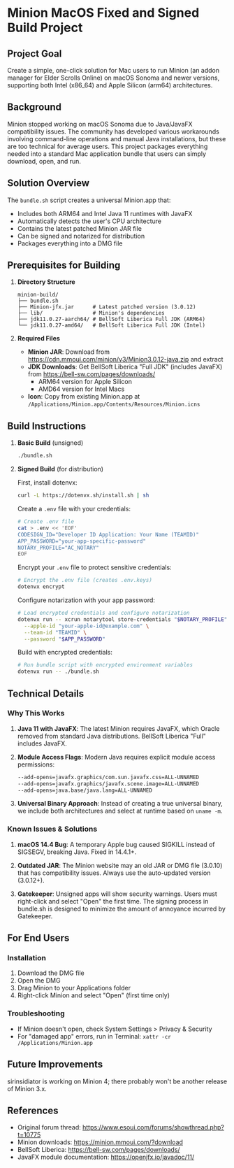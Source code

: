# Minion MacOS Fixed and Signed Build Project

## Project Goal

Create a simple, one-click solution for Mac users to run Minion (an addon manager for Elder Scrolls Online) on macOS Sonoma and newer versions, supporting both Intel (x86_64) and Apple Silicon (arm64) architectures.

## Background

Minion stopped working on macOS Sonoma due to Java/JavaFX compatibility issues. The community has developed various workarounds involving command-line operations and manual Java installations, but these are too technical for average users. This project packages everything needed into a standard Mac application bundle that users can simply download, open, and run.

## Solution Overview

The `bundle.sh` script creates a universal Minion.app that:
- Includes both ARM64 and Intel Java 11 runtimes with JavaFX
- Automatically detects the user's CPU architecture
- Contains the latest patched Minion JAR file
- Can be signed and notarized for distribution
- Packages everything into a DMG file

## Prerequisites for Building

1. **Directory Structure**
   ```
   minion-build/
   ├── bundle.sh
   ├── Minion-jfx.jar      # Latest patched version (3.0.12)
   ├── lib/                # Minion's dependencies
   ├── jdk11.0.27-aarch64/ # BellSoft Liberica Full JDK (ARM64)
   └── jdk11.0.27-amd64/   # BellSoft Liberica Full JDK (Intel)
   ```

2. **Required Files**
   - **Minion JAR**: Download from https://cdn.mmoui.com/minion/v3/Minion3.0.12-java.zip and extract
   - **JDK Downloads**: Get BellSoft Liberica "Full JDK" (includes JavaFX) from https://bell-sw.com/pages/downloads/
     - ARM64 version for Apple Silicon
     - AMD64 version for Intel Macs
   - **Icon**: Copy from existing Minion.app at `/Applications/Minion.app/Contents/Resources/Minion.icns`

## Build Instructions

1. **Basic Build** (unsigned)
   ```bash
   ./bundle.sh
   ```

2. **Signed Build** (for distribution)
   
   First, install dotenvx:
   ```bash
   curl -L https://dotenvx.sh/install.sh | sh
   ```

   Create a `.env` file with your credentials:
   ```bash
   # Create .env file
   cat > .env << 'EOF'
   CODESIGN_ID="Developer ID Application: Your Name (TEAMID)"
   APP_PASSWORD="your-app-specific-password"
   NOTARY_PROFILE="AC_NOTARY"
   EOF
   ```

   Encrypt your `.env` file to protect sensitive credentials:
   ```bash
   # Encrypt the .env file (creates .env.keys)
   dotenvx encrypt
   ```

   Configure notarization with your app password:
   ```bash
   # Load encrypted credentials and configure notarization
   dotenvx run -- xcrun notarytool store-credentials "$NOTARY_PROFILE" \
     --apple-id "your-apple-id@example.com" \
     --team-id "TEAMID" \
     --password "$APP_PASSWORD"
   ```

   Build with encrypted credentials:
   ```bash
   # Run bundle script with encrypted environment variables
   dotenvx run -- ./bundle.sh
   ```

## Technical Details

### Why This Works

1. **Java 11 with JavaFX**: The latest Minion requires JavaFX, which Oracle removed from standard Java distributions. BellSoft Liberica "Full" includes JavaFX.

2. **Module Access Flags**: Modern Java requires explicit module access permissions:
   ```bash
   --add-opens=javafx.graphics/com.sun.javafx.css=ALL-UNNAMED
   --add-opens=javafx.graphics/javafx.scene.image=ALL-UNNAMED
   --add-opens=java.base/java.lang=ALL-UNNAMED
   ```

3. **Universal Binary Approach**: Instead of creating a true universal binary, we include both architectures and select at runtime based on `uname -m`.

### Known Issues & Solutions

1. **macOS 14.4 Bug**: A temporary Apple bug caused SIGKILL instead of SIGSEGV, breaking Java. Fixed in 14.4.1+.

2. **Outdated JAR**: The Minion website may an old JAR or DMG file (3.0.10) that has compatibility issues. Always use the auto-updated version (3.0.12+).

3. **Gatekeeper**: Unsigned apps will show security warnings. Users must right-click and select "Open" the first time. The signing process in bundle.sh is designed to minimize the amount of annoyance incurred by Gatekeeper.

## For End Users

### Installation
1. Download the DMG file
2. Open the DMG
3. Drag Minion to your Applications folder
4. Right-click Minion and select "Open" (first time only)

### Troubleshooting
- If Minion doesn't open, check System Settings > Privacy & Security
- For "damaged app" errors, run in Terminal: `xattr -cr /Applications/Minion.app`

## Future Improvements

sirinsidiator is working on Minion 4; there probably won't be another release of Minion 3.x.

## References

- Original forum thread: https://www.esoui.com/forums/showthread.php?t=10775
- Minion downloads: https://minion.mmoui.com/?download
- BellSoft Liberica: https://bell-sw.com/pages/downloads/
- JavaFX module documentation: https://openjfx.io/javadoc/11/